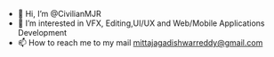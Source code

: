 - 👋 Hi, I’m @CivilianMJR
- 👀 I’m interested in VFX, Editing,UI/UX and Web/Mobile Applications Development
- 📫 How to reach me to my mail mittajagadishwarreddy@gmail.com


